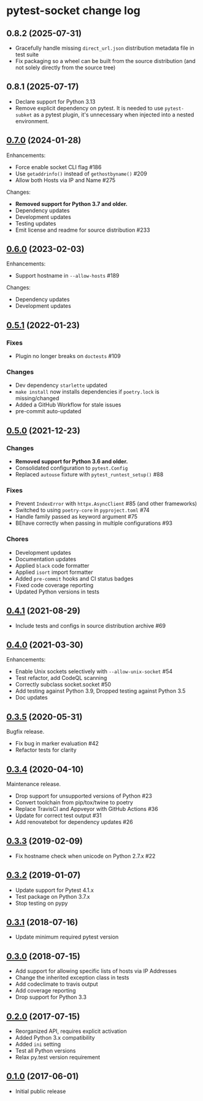 # pytest-socket change log

## 0.8.2 (2025-07-31)

- Gracefully handle missing `direct_url.json` distribution metadata file in
  test suite
- Fix packaging so a wheel can be built from the source distribution (and not
  solely directly from the source tree)

## 0.8.1 (2025-07-17)

- Declare support for Python 3.13
- Remove explicit dependency on pytest. It is needed to use `pytest-subket` as a
  pytest plugin, it's unnecessary when injected into a nested environment.

## [0.7.0][] (2024-01-28)

Enhancements:

- Force enable socket CLI flag #186
- Use `getaddrinfo()` instead of `gethostbyname()` #209
- Allow both Hosts via IP and Name #275

Changes:

- **Removed support for Python 3.7 and older.**
- Dependency updates
- Development updates
- Testing updates
- Emit license and readme for source distribution #233

## [0.6.0][] (2023-02-03)

Enhancements:

- Support hostname in `--allow-hosts` #189

Changes:

- Dependency updates
- Development updates

## [0.5.1][] (2022-01-23)

### Fixes

- Plugin no longer breaks on `doctests` #109

### Changes

- Dev dependency `starlette` updated
- `make install` now installs dependencies if `poetry.lock` is missing/changed
- Added a GitHub Workflow for stale issues
- pre-commit auto-updated

## [0.5.0][] (2021-12-23)

### Changes

- **Removed support for Python 3.6 and older.**
- Consolidated configuration to `pytest.Config`
- Replaced `autouse` fixture with `pytest_runtest_setup()` #88

### Fixes

- Prevent `IndexError` with `httpx.AsyncClient` #85 (and other frameworks)
- Switched to using `poetry-core` in `pyproject.toml` #74
- Handle family passed as keyword argument #75
- BEhave correctly when passing in multiple configurations #93

### Chores

- Development updates
- Documentation updates
- Applied `black` code formatter
- Applied `isort` import formatter
- Added `pre-commit` hooks and CI status badges
- Fixed code coverage reporting
- Updated Python versions in tests

## [0.4.1][] (2021-08-29)

- Include tests and configs in source distribution archive #69

## [0.4.0][] (2021-03-30)

Enhancements:

- Enable Unix sockets selectively with `--allow-unix-socket` #54
- Test refactor, add CodeQL scanning
- Correctly subclass socket.socket #50
- Add testing against Python 3.9, Dropped testing against Python 3.5
- Doc updates

## [0.3.5][] (2020-05-31)

Bugfix release.

- Fix bug in marker evaluation \#42
- Refactor tests for clarity

## [0.3.4][] (2020-04-10)

Maintenance release.

- Drop support for unsupported versions of Python #23
- Convert toolchain from pip/tox/twine to poetry
- Replace TravisCI and Appveyor with GitHub Actions #36
- Update for correct test output #31
- Add renovatebot for dependency updates #26

## [0.3.3][] (2019-02-09)

- Fix hostname check when unicode on Python 2.7.x #22

## [0.3.2][] (2019-01-07)

- Update support for Pytest 4.1.x
- Test package on Python 3.7.x
- Stop testing on pypy

## [0.3.1][] (2018-07-16)

- Update minimum required pytest version

## [0.3.0][] (2018-07-15)

- Add support for allowing specific lists of hosts via IP Addresses
- Change the inherited exception class in tests
- Add codeclimate to travis output
- Add coverage reporting
- Drop support for Python 3.3

## [0.2.0][] (2017-07-15)

- Reorganized API, requires explicit activation
- Added Python 3.x compatibility
- Added `ini` setting
- Test all Python versions
- Relax py.test version requirement

## [0.1.0] (2017-06-01)

- Initial public release

[0.1.0]: https://github.com/miketheman/pytest-socket/releases/tag/0.1.0
[0.2.0]: https://github.com/miketheman/pytest-socket/compare/0.1.0...0.2.0
[0.3.0]: https://github.com/miketheman/pytest-socket/compare/0.2.0...0.3.0
[0.3.1]: https://github.com/miketheman/pytest-socket/compare/0.3.0...0.3.1
[0.3.2]: https://github.com/miketheman/pytest-socket/compare/0.3.1...0.3.2
[0.3.3]: https://github.com/miketheman/pytest-socket/compare/0.3.2...0.3.3
[0.3.4]: https://github.com/miketheman/pytest-socket/compare/0.3.3...0.3.4
[0.3.5]: https://github.com/miketheman/pytest-socket/compare/0.3.4...0.3.5
[0.4.0]: https://github.com/miketheman/pytest-socket/compare/0.3.5...0.4.0
[0.4.1]: https://github.com/miketheman/pytest-socket/compare/0.4.0...0.4.1
[0.5.0]: https://github.com/miketheman/pytest-socket/compare/0.4.1...0.5.0
[0.5.1]: https://github.com/miketheman/pytest-socket/compare/0.5.0...0.5.1
[0.6.0]: https://github.com/miketheman/pytest-socket/compare/0.5.1...0.6.0
[0.7.0]: https://github.com/miketheman/pytest-socket/compare/0.6.0...0.7.0

